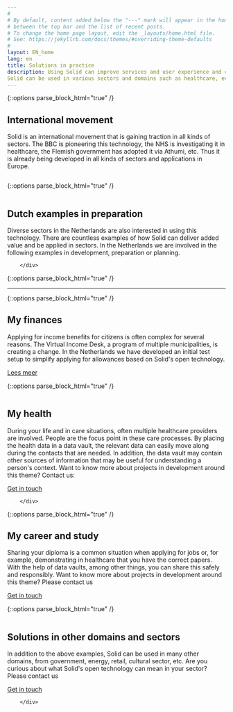 ```yaml
---
#
# By default, content added below the "---" mark will appear in the home page
# between the top bar and the list of recent posts.
# To change the home page layout, edit the _layouts/home.html file.
# See: https://jekyllrb.com/docs/themes/#overriding-theme-defaults
#
layout: EN_home
lang: en
title: Solutions in practice
description: Using Solid can improve services and user experience and create opportunities for GDPR-compliant collaboration with chain partners. 
Solid can be used in various sectors and domains such as healthcare, energy, municipalities, government implementation organizations, public organizations such as the cultural and library sector, but also retail, media, etc.
---
```


{::options parse_block_html="true" /}
<div class="wrapperprojects" markdown="0">
            <div class="projectblock">
             <div class="project_text">
              <h2>
International movement
              </h2>
              <p>
Solid is an international movement that is gaining traction in all kinds of sectors. The BBC is pioneering this technology, the NHS is investigating it in healthcare, the Flemish government has adopted it via Athumi, etc. 
Thus it is already being developed in all kinds of sectors and applications in Europe. <br> 
                </p>
              </div>
              <div class="project_img">
                <img src="/img/internationaal.svg" alt="">
            </div>         
        </div>
</div>


{::options parse_block_html="true" /}
<div class="wrapperprojects" markdown="0">
            <div class="projectblock">
              <div class="project_img">
                <img src="/img/nederland.svg" alt="">
            </div>
             <div class="project_text">
              <h2>
Dutch examples in preparation
              </h2>
              <p>
Diverse sectors in the Netherlands are also interested in using this technology.
There are countless examples of how Solid can deliver added value and be applied in sectors. In the Netherlands we are involved in the following examples in development, preparation or planning.
                </p>
              </div>
                       
        </div>
</div>

{::options parse_block_html="true" /}
<hr class="line">


{::options parse_block_html="true" /}
<div class="wrapperprojects" markdown="0">
            <div class="projectblock">
             <div class="project_text">
              <h2>
My finances
              </h2>
              <p>
Applying for income benefits for citizens is often complex for several reasons. The Virtual Income Desk, a program of multiple municipalities, is creating a change. 
In the Netherlands we have developed an initial test setup to simplify applying for allowances based on Solid's open technology.
                </p>
<div class="button_align">
               <a class="button_link" href="/vil"><div class="button">Lees meer</div></a>
              </div>
              </div>
              <div class="project_img">
                <img src="/img/EN_vil.svg" alt="">
            </div>         
        </div>
</div>


{::options parse_block_html="true" /}
<div class="wrapperprojects" markdown="0">
            <div class="projectblock">
                            <div class="project_img">
                <img src="/img/myhealth.svg" alt="">
            </div>       
             <div class="project_text">
              <h2>
My health
              </h2>
              <p>
During your life and in care situations, often multiple healthcare providers are involved. People are the focus point in these care processes. 
                By placing the health data in a data vault, the relevant data can easily move along during the contacts that are needed. 
                In addition, the data vault may contain other sources of information that may be useful for understanding a person's context. 
                Want to know more about projects in development around this theme? Contact us:
                </p>
<div class="button_align">
               <a class="button_link" href="/en/contact"><div class="button">Get in touch</div></a>
              </div>
              </div>
  
        </div>
</div>

{::options parse_block_html="true" /}
<div class="wrapperprojects" markdown="0">
            <div class="projectblock">
             <div class="project_text">
              <h2>
My career and study
              </h2>
              <p>
Sharing your diploma is a common situation when applying for jobs or, for example, demonstrating in healthcare that you have the correct papers.
With the help of data vaults, among other things, you can share this safely and responsibly. Want to know more about projects in development around this theme? Please contact us
                </p>
<div class="button_align">
               <a class="button_link" href="/en/contact"><div class="button">Get in touch</div></a>
              </div>
              </div>
              <div class="project_img">
                <img src="/img/mycareer.svg" alt="">
            </div>         
        </div>
</div>


{::options parse_block_html="true" /}
<div class="wrapperprojects" markdown="0">
            <div class="projectblock">
                            <div class="project_img">
                <img src="/img/anderesectoren.svg" alt="">
            </div>       
             <div class="project_text">
              <h2>
Solutions in other domains and sectors
              </h2>
              <p>
In addition to the above examples, Solid can be used in many other domains, from government, energy, retail, cultural sector, etc. 
                Are you curious about what Solid's open technology can mean in your sector? Please contact us
                </p>
<div class="button_align">
               <a class="button_link" href="/en/contact"><div class="button">Get in touch</div></a>
              </div>
              </div>
  
        </div>
</div>
